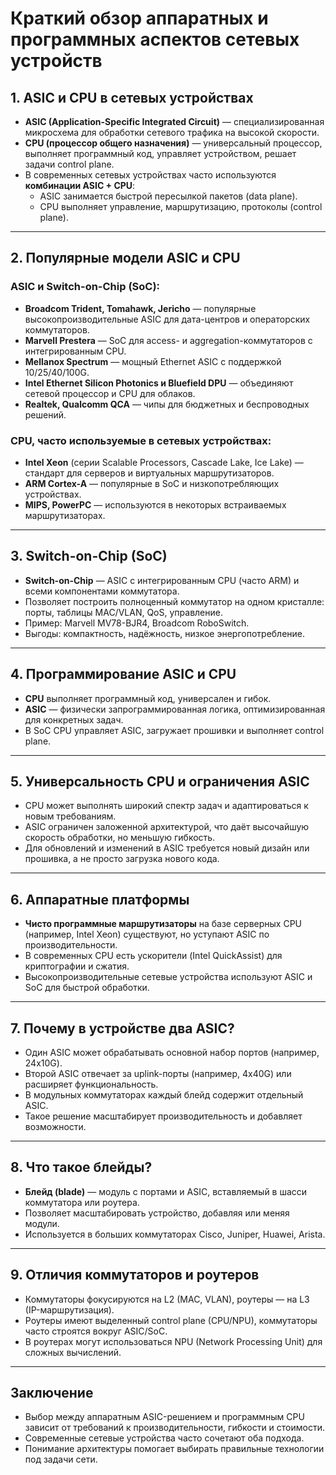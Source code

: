 # Краткий обзор аппаратных и программных аспектов сетевых устройств

## 1. ASIC и CPU в сетевых устройствах

- **ASIC (Application-Specific Integrated Circuit)** — специализированная микросхема для обработки сетевого трафика на высокой скорости.
- **CPU (процессор общего назначения)** — универсальный процессор, выполняет программный код, управляет устройством, решает задачи control plane.
- В современных сетевых устройствах часто используются **комбинации ASIC + CPU**:
  - ASIC занимается быстрой пересылкой пакетов (data plane).
  - CPU выполняет управление, маршрутизацию, протоколы (control plane).

---

## 2. Популярные модели ASIC и CPU

### ASIC и Switch-on-Chip (SoC):

- **Broadcom Trident, Tomahawk, Jericho** — популярные высокопроизводительные ASIC для дата-центров и операторских коммутаторов.
- **Marvell Prestera** — SoC для access- и aggregation-коммутаторов с интегрированным CPU.
- **Mellanox Spectrum** — мощный Ethernet ASIC с поддержкой 10/25/40/100G.
- **Intel Ethernet Silicon Photonics и Bluefield DPU** — объединяют сетевой процессор и CPU для облаков.
- **Realtek, Qualcomm QCA** — чипы для бюджетных и беспроводных решений.

### CPU, часто используемые в сетевых устройствах:

- **Intel Xeon** (серии Scalable Processors, Cascade Lake, Ice Lake) — стандарт для серверов и виртуальных маршрутизаторов.
- **ARM Cortex-A** — популярные в SoC и низкопотребляющих устройствах.
- **MIPS, PowerPC** — используются в некоторых встраиваемых маршрутизаторах.

---

## 3. Switch-on-Chip (SoC)

- **Switch-on-Chip** — ASIC с интегрированным CPU (часто ARM) и всеми компонентами коммутатора.
- Позволяет построить полноценный коммутатор на одном кристалле: порты, таблицы MAC/VLAN, QoS, управление.
- Пример: Marvell MV78-BJR4, Broadcom RoboSwitch.
- Выгоды: компактность, надёжность, низкое энергопотребление.

---

## 4. Программирование ASIC и CPU

- **CPU** выполняет программный код, универсален и гибок.
- **ASIC** — физически запрограммированная логика, оптимизированная для конкретных задач.
- В SoC CPU управляет ASIC, загружает прошивки и выполняет control plane.

---

## 5. Универсальность CPU и ограничения ASIC

- CPU может выполнять широкий спектр задач и адаптироваться к новым требованиям.
- ASIC ограничен заложенной архитектурой, что даёт высочайшую скорость обработки, но меньшую гибкость.
- Для обновлений и изменений в ASIC требуется новый дизайн или прошивка, а не просто загрузка нового кода.

---

## 6. Аппаратные платформы

- **Чисто программные маршрутизаторы** на базе серверных CPU (например, Intel Xeon) существуют, но уступают ASIC по производительности.
- В современных CPU есть ускорители (Intel QuickAssist) для криптографии и сжатия.
- Высокопроизводительные сетевые устройства используют ASIC и SoC для быстрой обработки.

---

## 7. Почему в устройстве два ASIC?

- Один ASIC может обрабатывать основной набор портов (например, 24x10G).
- Второй ASIC отвечает за uplink-порты (например, 4x40G) или расширяет функциональность.
- В модульных коммутаторах каждый блейд содержит отдельный ASIC.
- Такое решение масштабирует производительность и добавляет возможности.

---

## 8. Что такое блейды?

- **Блейд (blade)** — модуль с портами и ASIC, вставляемый в шасси коммутатора или роутера.
- Позволяет масштабировать устройство, добавляя или меняя модули.
- Используется в больших коммутаторах Cisco, Juniper, Huawei, Arista.

---

## 9. Отличия коммутаторов и роутеров

- Коммутаторы фокусируются на L2 (MAC, VLAN), роутеры — на L3 (IP-маршрутизация).
- Роутеры имеют выделенный control plane (CPU/NPU), коммутаторы часто строятся вокруг ASIC/SoC.
- В роутерах могут использоваться NPU (Network Processing Unit) для сложных вычислений.

---

## Заключение

- Выбор между аппаратным ASIC-решением и программным CPU зависит от требований к производительности, гибкости и стоимости.
- Современные сетевые устройства часто сочетают оба подхода.
- Понимание архитектуры помогает выбирать правильные технологии под задачи сети.

